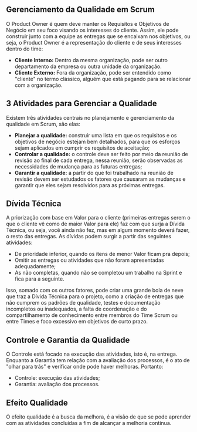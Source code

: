 ## Gerenciamento da Qualidade em Scrum

O Product Owner é quem deve manter os Requisitos e Objetivos de Negócio em seu foco visando os interesses do cliente. Assim, ele pode construir junto com a equipe as entregas que se encaixam nos objetivos, ou seja, o Product Owner é a representação do cliente e de seus interesses dentro do time:

- **Cliente Interno:** Dentro da mesma organização, pode ser outro departamento da empresa ou outra unidade da organização.
- **Cliente Externo:** Fora da organização, pode ser entendido como "cliente" no termo clássico, alguém que está pagando para se relacionar com a organização.

## 3 Atividades para Gerenciar a Qualidade

Existem três atividades centrais no planejamento e gerenciamento da qualidade em Scrum, são elas:

- **Planejar a qualidade:** construir uma lista em que os requisitos e os objetivos de negócio estejam bem detalhados, para que os esforços sejam aplicados em cumprir os requisitos de aceitação;
- **Controlar a qualidade:** o controle deve ser feito por meio da reunião de revisão ao final de cada entrega, nessa reunião, serão observadas as necessidades de mudança para as futuras entregas;
- **Garantir a qualidade:** a partir do que foi trabalhado na reunião de revisão devem ser estudados os fatores que causaram as mudanças e garantir que eles sejam resolvidos para as próximas entregas.

## Dívida Técnica

A priorização com base em Valor para o cliente (primeiras entregas serem o que o cliente vê como de maior Valor para ele) faz com que surja a Dívida Técnica, ou seja, você ainda não fez, mas em algum momento deverá fazer, o resto das entregas. As dívidas podem surgir a partir das seguintes atividades:

- De prioridade inferior, quando os itens de menor Valor ficam pra depois;
- Omitir as entregas ou atividades que não foram apresentadas adequadamente;
- As não completas, quando não se completou um trabalho na Sprint e fica para a seguinte.

Isso, somado com os outros fatores, pode criar uma grande bola de neve que traz a Dívida Técnica para o projeto, como a criação de entregas que não cumprem os padrões de qualidade, testes e documentação incompletos ou inadequados, a falta de coordenação e do compartilhamento de conhecimento entre membros do Time Scrum ou entre Times e foco excessivo em objetivos de curto prazo.

## Controle e Garantia da Qualidade

O Controle está focado na execução das atividades, isto é, na entrega. Enquanto a Garantia tem relação com a avaliação dos processos, é o ato de "olhar para trás" e verificar onde pode haver melhoras. Portanto:

- Controle: execução das atividades;
- Garantia: avaliação dos processos.

## Efeito Qualidade

O efeito qualidade é a busca da melhora, é a visão de que se pode aprender com as atividades concluídas a fim de alcançar a melhoria contínua.

